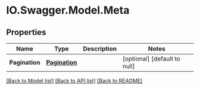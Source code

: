 # IO.Swagger.Model.Meta
## Properties

Name | Type | Description | Notes
------------ | ------------- | ------------- | -------------
**Pagination** | [**Pagination**](Pagination.md) |  | [optional] [default to null]

[[Back to Model list]](../README.md#documentation-for-models) [[Back to API list]](../README.md#documentation-for-api-endpoints) [[Back to README]](../README.md)

